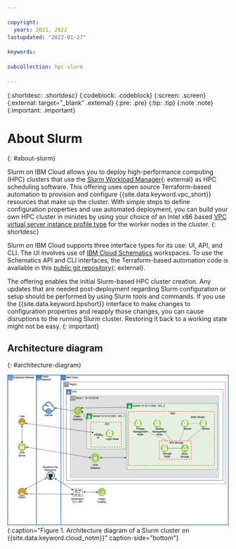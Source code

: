 ```yaml
---

copyright:
  years: 2021, 2022
lastupdated: "2022-01-27"

keywords: 

subcollection: hpc-slurm

---
```


{:shortdesc: .shortdesc}
{:codeblock: .codeblock}
{:screen: .screen}
{:external: target="_blank" .external}
{:pre: .pre}
{:tip: .tip}
{:note .note}
{:important: .important}

# About Slurm
{: #about-slurm}

Slurm on IBM Cloud allows you to deploy high-performance computing (HPC) clusters that use the [Slurm Workload Manager](https://github.com/SchedMD/slurm){: external} as HPC scheduling software. This offering uses open source Terraform-based automation to provision and configure {{site.data.keyword.vpc_short}} resources that make up the cluster. With simple steps to define configuration properties and use automated deployment, you can build your own HPC cluster in minutes by using your choice of an Intel x86 based [VPC virtual server instance profile type](/docs/vpc?topic=vpc-profiles&interface=ui) for the worker nodes in the cluster.
{: shortdesc}

Slurm on IBM Cloud supports three interface types for its use: UI, API, and CLI. The UI involves use of [IBM Cloud Schematics](/docs/schematics?topic=schematics-getting-started) workspaces. To use the Schematics API and CLI interfaces, the Terraform-based automation code is available in this [public git repository](https://github.com/IBM-Cloud/hpc-cluster-slurm){: external}.

The offering enables the initial Slurm-based HPC cluster creation. Any updates that are needed post-deployment regarding Slurm configuration or setup should be performed by using Slurm tools and commands. If you use the {{site.data.keyword.bpshort}} interface to make changes to configuration properties and reapply those changes, you can cause disruptions to the running Slurm cluster. Restoring it back to a working state might not be easy.
{: important}

## Architecture diagram
{: #architecture-diagram}

![Architecture diagram](images/6547a000-51eb-11ec-9d0c-2f3bcee6ceb8.png){:caption="Figure 1. Architecture diagram of a Slurm cluster on {{site.data.keyword.cloud_notm}}" caption-side="bottom"}

